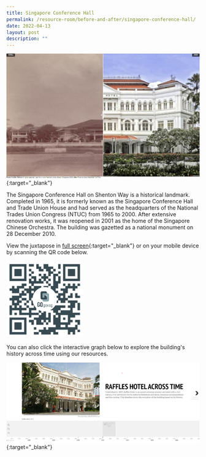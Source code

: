 ```yaml
---
title: Singapore Conference Hall
permalink: /resource-room/before-and-after/singapore-conference-hall/
date: 2022-04-13
layout: post
description: ""
---
```

[![Alt text for image on Isomer site](/images/before-after-image-raffles-hotel.jpg)](https://go.gov.sg/iyjja0){:target="_blank"}

The Singapore Conference Hall on Shenton Way is a historical landmark. Completed in 1965, it is formerly known as the Singapore Conference Hall and Trade Union House and had served as the headquarters of the National Trades Union Congress (NTUC) from 1965 to 2000. After extensive renovation works, it was reopened in 2001 as the home of the Singapore Chinese Orchestra. The building was gazetted as a national monument on 28 December 2010.

View the juxtapose in [full screen](https://go.gov.sg/iyjja0){:target="_blank"} or on your mobile device by scanning the QR code below.

<img src="/images/qr-code-beforeafter-raffles-hotel-qr.png" alt="qr-code-beforeafter-raffles-hotel" style="width:200px;" />

You can also click the interactive graph below to explore the building's history across time using our resources.

[![Alt text for image on Isomer site](/images/raffles-hotel-sample-timeline.jpg)](https://cdn.knightlab.com/libs/timeline3/latest/embed/index.html?source=1TAiR9JxuuWD3JpALf_VtUt1EWRaWIphEwpwRgjm8uc8&font=Default&lang=en&initial_zoom=2&height=650){:target="_blank"}
